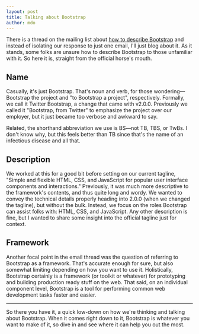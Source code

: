 ```yaml
---
layout: post
title: Talking about Bootstrap
author: mdo
---
```


There is a thread on the mailing list about [how to describe Bootstrap](https://groups.google.com/forum/#!topic/twitter-bootstrap/LL75NMBGdVA) and instead of isolating our response to just one email, I'll just blog about it. As it stands, some folks are unsure how to describe Bootstrap to those unfamiliar with it. So here it is, straight from the official horse's mouth.

## Name

Casually, it's just Bootstrap. That's noun and verb, for those wondering—Bootstrap the project and "to Bootstrap a project", respectively. Formally, we call it Twitter Bootstrap, a change that came with v2.0.0. Previously we called it "Bootstrap, from Twitter" to emphasize the project over our employer, but it just became too verbose and awkward to say.

Related, the shorthand abbreviation we use is BS—not TB, TBS, or TwBs. I don't know why, but this feels better than TB since that's the name of an infectious disease and all that.

## Description

We worked at this for a good bit before setting on our current tagline, "Simple and flexible HTML, CSS, and JavaScript for popular user interface components and interactions." Previously, it was much more descriptive to the framework's contents, and thus quite long and wordy. We wanted to convey the technical details properly heading into 2.0.0 (when we changed the tagline), but without the bulk. Instead, we focus on the roles Bootstrap can assist folks with: HTML, CSS, and JavaScript. Any other description is fine, but I wanted to share some insight into the official tagline just for context.

## Framework

Another focal point in the email thread was the question of referring to Bootstrap as a framework. That's accurate enough for sure, but also somewhat limiting depending on how you want to use it. Holistically, Bootstrap certainly is a framework (or toolkit or whatever) for prototyping and building production ready stuff on the web. That said, on an individual component level, Bootstrap is a tool for performing common web development tasks faster and easier.

---

So there you have it, a quick low-down on how we're thinking and talking about Bootstrap. When it comes right down to it, Bootstrap is whatever you want to make of it, so dive in and see where it can help you out the most.

